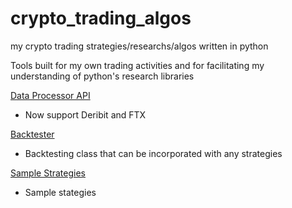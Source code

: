 # crypto_trading_algos
my crypto trading strategies/researchs/algos written in python 

Tools built for my own trading activities and for facilitating my understanding of python's research libraries

[Data Processor API](https://github.com/dabaojian1992/crypto_trading_researches/blob/master/strategy_backtests/historical_data_processor.py)
* Now support Deribit and FTX

[Backtester](https://github.com/dabaojian1992/crypto_trading_researches/blob/master/strategy_backtests/backtester.py)
* Backtesting class that can be incorporated with any strategies

[Sample Strategies](https://github.com/dabaojian1992/crypto_trading_researches/blob/master/strategy_backtests/strategy.py)
* Sample stategies
